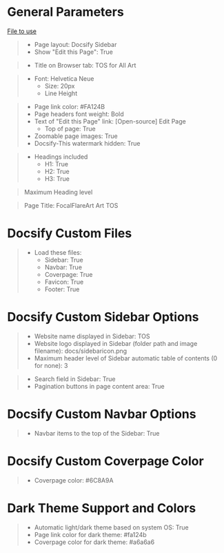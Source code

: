 <!-- Parameters used for MD -->

# General Parameters
[File to use](docs/home.md)
> - Page layout: Docsify Sidebar
> - Show "Edit this Page": True

> - Title on Browser tab: TOS for All Art

> - Font: Helvetica Neue
> 	- Size: 20px
> 	- Line Height

> - Page link color: #FA124B
> - Page headers font weight: Bold
> - Text of "Edit this Page" link: [Open-source] Edit Page
> 	- Top of page: True
> - Zoomable page images: True
> - Docsify-This watermark hidden: True

> - Headings included
> 	- H1: True
> 	- H2: True
> 	- H3: True

> Maximum Heading level

> Page Title: FocalFlareArt Art TOS

# Docsify Custom Files
> - Load these files: 
> 	- Sidebar: True
> 	- Navbar: True
> 	- Coverpage: True
> 	- Favicon: True
> 	- Footer: True

# Docsify Custom Sidebar Options
> - Website name displayed in Sidebar: TOS
> - Website logo displayed in Sidebar (folder path and image filename): docs/sidebaricon.png
> - Maximum header level of Sidebar automatic table of contents (0 for none): 3

> - Search field in Sidebar: True
> - Pagination buttons in page content area: True

# Docsify Custom Navbar Options
> - Navbar items to the top of the Sidebar: True

# Docsify Custom Coverpage Color
> - Coverpage color: #6C8A9A

# Dark Theme Support and Colors
> - Automatic light/dark theme based on system OS: True
> - Page link color for dark theme: #fa124b
> - Coverpage color for dark theme: #a6a6a6
